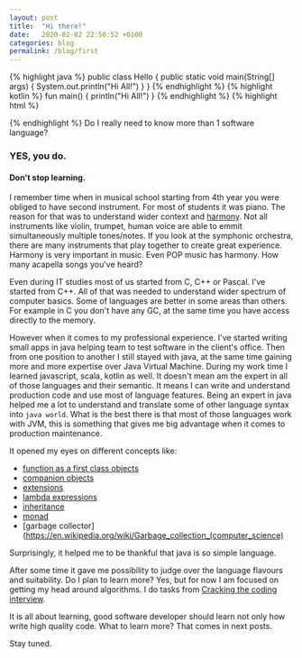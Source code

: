 ```yaml
---
layout: post
title:  "Hi there!"
date:   2020-02-02 22:50:52 +0100
categories: blog
permalink: /blog/first
---
```

{% highlight java %}
public class Hello {
    public static void main(String[] args) {
        System.out.println("Hi All!")
    }
}
{% endhighlight %}
{% highlight kotlin %}
fun main() {
    println("Hi All!")
}
{% endhighlight %}
{% highlight html %}
<!DOCTYPE HTML>
<html>
<body>
  <script>
    console.log('Hi All');
  </script>
</body>
</html>
{% endhighlight %}
Do I really need to know more than 1 software language?

### YES, you do. 
#### Don't stop learning.

I remember time when in musical school starting from 4th year you were obliged to have second instrument.
For most of students it was piano. 
The reason for that was to understand wider context and [harmony](https://en.wikipedia.org/wiki/Harmony).
Not all instruments like violin, trumpet, human voice are able to emmit simultaneously multiple tones/notes.
If you look at the symphonic orchestra, there are many instruments that play together to create great experience.
Harmony is very important in music. Even POP music has harmony. How many acapella songs you've heard? 

Even during IT studies most of us started from C, C++ or Pascal. I've started from C++.
All of that was needed to understand wider spectrum of computer basics. Some of languages are better in some areas than others.
For example in C you don't have any GC, at the same time you have access directly to the memory.

However when it comes to my professional experience.
I've started writing small apps in java helping team to test software in the client's office.
Then from one position to another I still stayed with java, at the same time gaining more and more expertise over Java Virtual Machine.
During my work time I learned javascript, scala, kotlin as well. 
It doesn't mean am the expert in all of those languages and their semantic.
It means I can write and understand production code and use most of language features. 
Being an expert in java helped me a lot to understand and translate some of other language syntax into `java world`.
What is the best there is that most of those languages work with JVM, 
this is something that gives me big advantage when it comes to production maintenance.

It opened my eyes on different concepts like: 
* [function as a first class objects](http://ryanchristiani.com/functions-as-first-class-citizens-in-javascript/)
* [companion objects](https://kotlinlang.org/docs/tutorials/kotlin-for-py/objects-and-companion-objects.html)
* [extensions](https://kotlinlang.org/docs/reference/extensions.html)
* [lambda expressions](https://docs.oracle.com/javase/tutorial/java/javaOO/lambdaexpressions.html)
* [inheritance](https://docs.oracle.com/javase/tutorial/java/IandI/subclasses.html)
* [monad](https://medium.com/@taluyev/understanding-the-monad-in-java-ce6975706039)
* [garbage collector](https://en.wikipedia.org/wiki/Garbage_collection_(computer_science)

Surprisingly, it helped me to be thankful that java is so simple language.

After some time it gave me possibility to judge over the language flavours and suitability. 
Do I plan to learn more? Yes, but for now I am focused on getting my head around algorithms.
I do tasks from [Cracking the coding interview](http://crackingthecodinginterview.com/). 

It is all about learning, good software developer should learn not only how write high quality code.
What to learn more? That comes in next posts. 

Stay tuned.